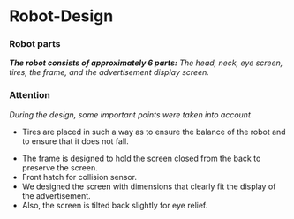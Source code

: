 # Robot-Design

### Robot parts

***The robot consists of approximately 6 parts:***
*The head, neck, eye screen, tires, the frame, and the advertisement display screen.*

### Attention
*During the design, some important points were taken into account*
- Tires are placed in such a way as to ensure the balance of the robot and to ensure that it does not fall.
+ The frame is designed to hold the screen closed from the back to preserve the screen.
+ Front hatch for collision sensor.
+ We designed the screen with dimensions that clearly fit the display of the advertisement.
+ Also, the screen is tilted back slightly for eye relief.

